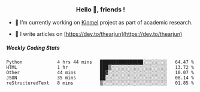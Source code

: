 <h3 align="center">Hello 👋, friends !</h3>

- 🔭 I’m currently working on [Kinmel](https://github.com/thearjun/kinmel) project as part of academic research.

- 📝 I write articles on [https://dev.to/thearjun](https://dev.to/thearjun)


##### Weekly Coding Stats
<!--START_SECTION:waka-->
```text
Python             4 hrs 44 mins   ████████████████░░░░░░░░░   64.47 % 
HTML               1 hr            ███▒░░░░░░░░░░░░░░░░░░░░░   13.72 % 
Other              44 mins         ██▓░░░░░░░░░░░░░░░░░░░░░░   10.07 % 
JSON               35 mins         ██░░░░░░░░░░░░░░░░░░░░░░░   08.14 % 
reStructuredText   8 mins          ▒░░░░░░░░░░░░░░░░░░░░░░░░   01.85 % 
```
<!--END_SECTION:waka-->
